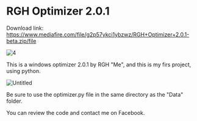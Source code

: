 # RGH Optimizer 2.0.1

Download link: https://www.mediafire.com/file/g2p57ykci1ybzwz/RGH+Optimizer+2.0.1-beta.zip/file

![4](https://user-images.githubusercontent.com/108760398/177418015-95617961-7733-44a5-8abb-a86a994d4643.png)

This is a windows optimizer 2.0.1 by RGH "Me", and this is my firs project, using python.

![Untitled](https://user-images.githubusercontent.com/108760398/177415745-ad1e85f5-cb85-43b2-a881-2447bb1e5e17.png)

Be sure to use the optimizer.py file in the same directory as the "Data" folder.

You can review the code and contact me on Facebook.
